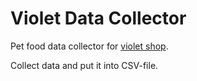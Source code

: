 # Violet Data Collector

Pet food data collector for [violet shop](https://www.viovet.co.uk/Pet_Foods_Diets-Dogs-Hills_Pet_Nutrition-Hills_Prescription_Diets/c233_234_2678_93/category.html).

Collect data and put it into CSV-file.
